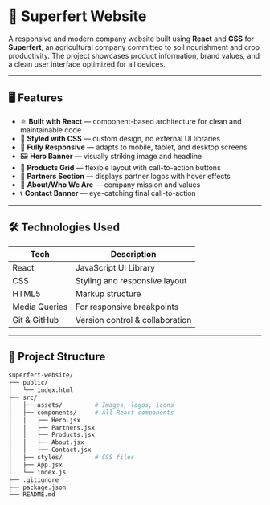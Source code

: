 # 🌿 Superfert Website

A responsive and modern company website built using **React** and **CSS** for **Superfert**, an agricultural company committed to soil nourishment and crop productivity. The project showcases product information, brand values, and a clean user interface optimized for all devices.

---


## 🖥️ Features

- ⚛️ **Built with React** — component-based architecture for clean and maintainable code
- 🎨 **Styled with CSS** — custom design, no external UI libraries
- 📱 **Fully Responsive** — adapts to mobile, tablet, and desktop screens
- 🖼️ **Hero Banner** — visually striking image and headline
- 🧪 **Products Grid** — flexible layout with call-to-action buttons
- 👥 **Partners Section** — displays partner logos with hover effects
- 🌾 **About/Who We Are** — company mission and values
- 📞 **Contact Banner** — eye-catching final call-to-action

---

## 🛠️ Technologies Used

| Tech      | Description                      |
|-----------|----------------------------------|
| React     | JavaScript UI Library            |
| CSS       | Styling and responsive layout    |
| HTML5     | Markup structure                 |
| Media Queries | For responsive breakpoints  |
| Git & GitHub | Version control & collaboration |

---

## 📁 Project Structure

```bash
superfert-website/
├── public/
│   └── index.html
├── src/
│   ├── assets/         # Images, logos, icons
│   ├── components/     # All React components
│   │   ├── Hero.jsx
│   │   ├── Partners.jsx
│   │   ├── Products.jsx
│   │   ├── About.jsx
│   │   ├── Contact.jsx
│   ├── styles/         # CSS files
│   ├── App.jsx
│   └── index.js
├── .gitignore
├── package.json
└── README.md
